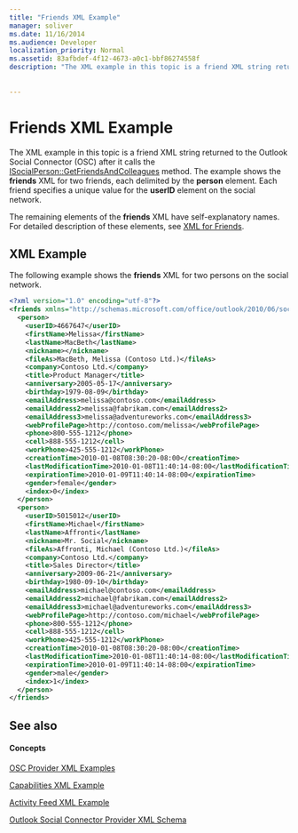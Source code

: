 ```yaml
---
title: "Friends XML Example"
manager: soliver
ms.date: 11/16/2014
ms.audience: Developer
localization_priority: Normal
ms.assetid: 83afbdef-4f12-4673-a0c1-bbf86274558f
description: "The XML example in this topic is a friend XML string returned to the Outlook Social Connector (OSC) after it calls the ISocialPerson::GetFriendsAndColleagues method. The example shows the friends XML for two friends, each delimited by the person element. Each friend specifies a unique value for the userID element on the social network."
 
 
---
```


# Friends XML Example

The XML example in this topic is a friend XML string returned to the Outlook Social Connector (OSC) after it calls the [ISocialPerson::GetFriendsAndColleagues](isocialperson-getfriendsandcolleagues.md) method. The example shows the **friends** XML for two friends, each delimited by the **person** element. Each friend specifies a unique value for the **userID** element on the social network. 
  
The remaining elements of the **friends** XML have self-explanatory names. For detailed description of these elements, see [XML for Friends](xml-for-friends.md). 
  
## XML Example

The following example shows the **friends** XML for two persons on the social network. 
  
```XML
<?xml version="1.0" encoding="utf-8"?>
<friends xmlns="http://schemas.microsoft.com/office/outlook/2010/06/socialprovider.xsd">
  <person>
    <userID>4667647</userID>
    <firstName>Melissa</firstName>
    <lastName>MacBeth</lastName>
    <nickname></nickname>
    <fileAs>MacBeth, Melissa (Contoso Ltd.)</fileAs>
    <company>Contoso Ltd.</company>
    <title>Product Manager</title>
    <anniversary>2005-05-17</anniversary>
    <birthday>1979-08-09</birthday>
    <emailAddress>melissa@contoso.com</emailAddress>
    <emailAddress2>melissa@fabrikam.com</emailAddress2>
    <emailAddress3>melissa@adventureworks.com</emailAddress3>
    <webProfilePage>http://contoso.com/melissa</webProfilePage>
    <phone>800-555-1212</phone>
    <cell>888-555-1212</cell>
    <workPhone>425-555-1212</workPhone>
    <creationTime>2010-01-08T08:30:20-08:00</creationTime>
    <lastModificationTime>2010-01-08T11:40:14-08:00</lastModificationTime>
    <expirationTime>2010-01-09T11:40:14-08:00</expirationTime>
    <gender>female</gender>
    <index>0</index>
  </person>
  <person>
    <userID>5015012</userID>
    <firstName>Michael</firstName>
    <lastName>Affronti</lastName>
    <nickname>Mr. Social</nickname>
    <fileAs>Affronti, Michael (Contoso Ltd.)</fileAs>
    <company>Contoso Ltd.</company>
    <title>Sales Director</title>
    <anniversary>2009-06-21</anniversary>
    <birthday>1980-09-10</birthday>
    <emailAddress>michael@contoso.com</emailAddress>
    <emailAddress2>michael@fabrikam.com</emailAddress2>
    <emailAddress3>michael@adventureworks.com</emailAddress3>
    <webProfilePage>http://contoso.com/michael</webProfilePage>
    <phone>800-555-1212</phone>
    <cell>888-555-1212</cell>
    <workPhone>425-555-1212</workPhone>
    <creationTime>2010-01-08T08:30:20-08:00</creationTime>
    <lastModificationTime>2010-01-08T11:40:14-08:00</lastModificationTime>
    <expirationTime>2010-01-09T11:40:14-08:00</expirationTime>
    <gender>male</gender>
    <index>1</index>
  </person>
</friends>

```

## See also

#### Concepts

[OSC Provider XML Examples](osc-provider-xml-examples.md)
  
[Capabilities XML Example](capabilities-xml-example.md)
  
[Activity Feed XML Example](activity-feed-xml-example.md)
  
[Outlook Social Connector Provider XML Schema](outlook-social-connector-provider-xml-schema.md)

